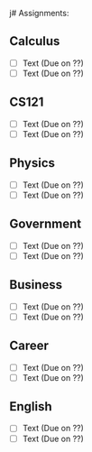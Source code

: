 j# Assignments:
## Calculus
- [ ] Text (Due on ??)
- [ ] Text (Due on ??)
## CS121
- [ ] Text (Due on ??)
- [ ] Text (Due on ??)
## Physics
- [ ] Text (Due on ??)
- [ ] Text (Due on ??)
## Government
- [ ] Text (Due on ??)
- [ ] Text (Due on ??)
## Business
- [ ] Text (Due on ??)
- [ ] Text (Due on ??)
## Career
- [ ] Text (Due on ??)
- [ ] Text (Due on ??)
## English
- [ ] Text (Due on ??)
- [ ] Text (Due on ??)